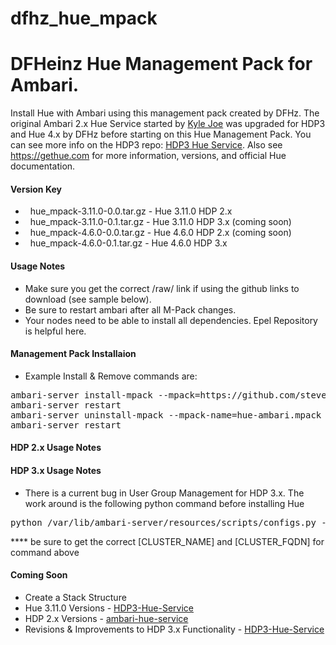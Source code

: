 # dfhz_hue_mpack
<h1>DFHeinz Hue Management Pack for Ambari.</h1>

Install Hue with Ambari using this management pack created by DFHz.  The original Ambari 2.x Hue Service started
by [Kyle Joe](https://github.com/EsharEditor) was upgraded for HDP3 and Hue 4.x by DFHz before starting on this Hue Management Pack.  You can see more info on the HDP3 repo: [HDP3 Hue Service](https://github.com/steven-dfheinz/HDP3-Hue-Service). Also see https://gethue.com for more information, versions, and official Hue documentation.

#### Version Key
- &nbsp;&nbsp;hue_mpack-3.11.0-0.0.tar.gz - Hue 3.11.0 HDP 2.x
- &nbsp;&nbsp;hue_mpack-3.11.0-0.1.tar.gz - Hue 3.11.0 HDP 3.x (coming soon)
- &nbsp;&nbsp;hue_mpack-4.6.0-0.0.tar.gz - Hue 4.6.0 HDP 2.x (coming soon)
- &nbsp;&nbsp;hue_mpack-4.6.0-0.1.tar.gz - Hue 4.6.0 HDP 3.x

#### Usage Notes
- Make sure you get the correct /raw/ link if using the github links to download (see sample below).
- Be sure to restart ambari after all M-Pack changes.
- Your nodes need to be able to install all dependencies. Epel Repository is helpful here.

#### Management Pack Installaion
- Example  Install & Remove commands are:

<pre>ambari-server install-mpack --mpack=https://github.com/steven-dfheinz/dfhz_hue_mpack/raw/master/hue_mpack-4.6.0-0.1.tar.gz --verbose
ambari-server restart
ambari-server uninstall-mpack --mpack-name=hue-ambari.mpack
ambari-server restart</pre>


#### HDP 2.x Usage Notes


#### HDP 3.x Usage Notes

- There is a current bug in User Group Management for HDP 3.x.  The work around is the following python command before installing Hue
<pre>python /var/lib/ambari-server/resources/scripts/configs.py -u admin -p admin -n [CLUSTER_NAME] -l [CLUSTER_FQDN] -t 8080 -a set -c cluster-env -k  ignore_groupsusers_create -v true</pre>
**** be sure to get the correct [CLUSTER_NAME] and [CLUSTER_FQDN] for command above

#### Coming Soon
- Create a Stack Structure
- Hue 3.11.0 Versions - [HDP3-Hue-Service](https://github.com/steven-dfheinz/HDP3-Hue-Service)
- HDP 2.x Versions - [ambari-hue-service](https://github.com/EsharEditor/ambari-hue-service)
- Revisions & Improvements to HDP 3.x Functionality - [HDP3-Hue-Service](https://github.com/steven-dfheinz/HDP3-Hue-Service)